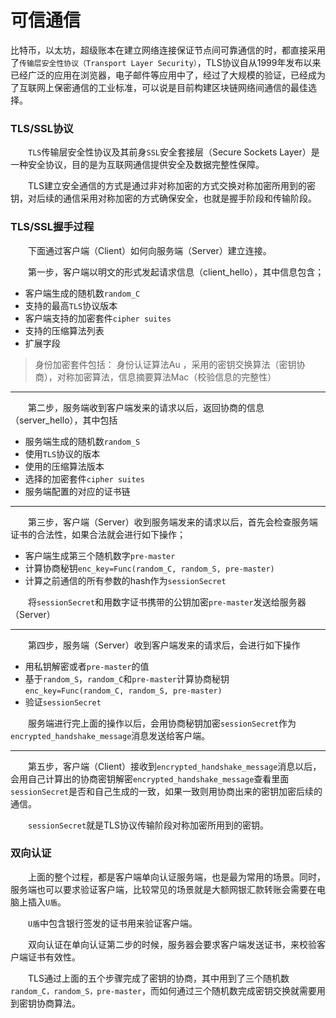 # 可信通信

比特币，以太坊，超级账本在建立网络连接保证节点间可靠通信的时，都直接采用了`传输层安全性协议（Transport Layer Security）`，TLS协议自从1999年发布以来已经广泛的应用在浏览器，电子邮件等应用中了，经过了大规模的验证，已经成为了互联网上保密通信的工业标准，可以说是目前构建区块链网络间通信的最佳选择。


### TLS/SSL协议
&emsp;&emsp;`TLS`传输层安全性协议及其前身`SSL`安全套接层（Secure Sockets Layer）是一种安全协议，目的是为互联网通信提供安全及数据完整性保障。

&emsp;&emsp;TLS建立安全通信的方式是通过非对称加密的方式交换对称加密所用到的密钥，对后续的通信采用对称加密的方式确保安全，也就是握手阶段和传输阶段。

### TLS/SSL握手过程
&emsp;&emsp;下面通过客户端（Client）如何向服务端（Server）建立连接。

&emsp;&emsp;第一步，客户端以明文的形式发起请求信息（client_hello），其中信息包含；
- 客户端生成的随机数`random_C`
- 支持的最高`TLS`协议版本
- 客户端支持的加密套件`cipher suites`
- 支持的压缩算法列表
- 扩展字段

>  身份加密套件包括： 身份认证算法Au ，采用的密钥交换算法（密钥协商），对称加密算法，信息摘要算法Mac（校验信息的完整性）

-----
&emsp;&emsp;第二步，服务端收到客户端发来的请求以后，返回协商的信息（server_hello），其中包括
- 服务端生成的随机数`random_S`
- 使用`TLS`协议的版本
- 使用的压缩算法版本
- 选择的加密套件`cipher suites`
- 服务端配置的对应的证书链

-----
&emsp;&emsp;第三步，客户端（Server）收到服务端发来的请求以后，首先会检查服务端证书的合法性，如果合法就会进行如下操作；
- 客户端生成第三个随机数字`pre-master`
- 计算协商秘钥`enc_key=Func(random_C, random_S, pre-master)`
- 计算之前通信的所有参数的hash作为`sessionSecret`

&emsp;&emsp;将`sessionSecret`和用数字证书携带的公钥加密`pre-master`发送给服务器（Server）

-----
&emsp;&emsp;第四步，服务端（Server）收到客户端发来的请求后，会进行如下操作
- 用私钥解密或者`pre-master`的值
- 基于`random_S`，`random_C`和`pre-master`计算协商秘钥`enc_key=Func(random_C, random_S, pre-master)`
- 验证`sessionSecret`

&emsp;&emsp;服务端进行完上面的操作以后，会用协商秘钥加密`sessionSecret`作为`encrypted_handshake_message`消息发送给客户端。

-----
&emsp;&emsp;第五步，客户端（Client）接收到`encrypted_handshake_message`消息以后，会用自己计算出的协商密钥解密`encrypted_handshake_message`查看里面`sessionSecret`是否和自己生成的一致，如果一致则用协商出来的密钥加密后续的通信。

&emsp;&emsp;`sessionSecret`就是TLS协议传输阶段对称加密所用到的密钥。

### 双向认证
&emsp;&emsp;上面的整个过程，都是客户端单向认证服务端，也是最为常用的场景。同时，服务端也可以要求验证客户端，比较常见的场景就是大额网银汇款转账会需要在电脑上插入`U盾`。

&emsp;&emsp;`U盾`中包含银行签发的证书用来验证客户端。

&emsp;&emsp;双向认证在单向认证第二步的时候，服务器会要求客户端发送证书，来校验客户端证书有效性。

&emsp;&emsp;TLS通过上面的五个步骤完成了密钥的协商，其中用到了三个随机数`random_C，random_S，pre-master`，而如何通过三个随机数完成密钥交换就需要用到密钥协商算法。
